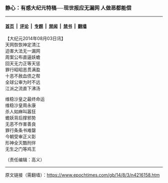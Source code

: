 ### 静心：有感大纪元特稿──现世报应无漏网 人做恶都能偿

---

#### [首页](../../../..?n4216158) &nbsp;|&nbsp; [评论](../../../../../epoch-comment?n4216158) &nbsp;|&nbsp; [专题](../../../../../epoch-special?n4216158) &nbsp;|&nbsp; [禁闻](../../../../../epoch-news?n4216158) &nbsp;|&nbsp; [禁书](../../../../../books?n4216158) &nbsp;|&nbsp; [翻墙](https://github.com/gfw-breaker/nogfw/blob/master/README.md?n4216158)


<div class="post_content" id="artbody" itemprop="articleBody">
 <!-- article content begin -->
 <p>
  【大纪元2014年08月03日讯】
  <br/>
  天网恢恢神定清江
  <br/>
  迫害大法无一漏网
  <br/>
  周案公布直逼妖蟾
  <br/>
  回天无力正等天惩
  <br/>
  罪行昭昭恶贯满盈
  <br/>
  十恶不赦血债之帮
  <br/>
  全球公审为时不远
  <br/>
  江派之流直下沸汤
 </p>
 <p>
  维稳沙皇之最终命运
  <br/>
  维稳沙皇周永康
  <br/>
  杀人如麻叫嚣狂
  <br/>
  蟾妖背后撑邪势
  <br/>
  无恶不作害善良
  <br/>
  罪行条条书难罄
  <br/>
  今朝受审正义彰
  <br/>
  形神全灭酷刑伴
  <br/>
  无生之门等鸡王
 </p>
 <p>
  （责任编辑：高义）
 </p>
 <!-- article content end -->
 <div id="below_article_ad">
 </div>
</div>


---

原文链接（需翻墙）：https://www.epochtimes.com/gb/14/8/3/n4216158.htm